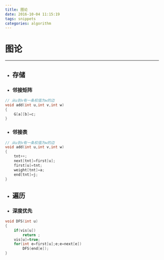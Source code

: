 ```yaml
---
title: 图论
date: 2016-10-04 11:15:19
tags: snippets
categories: algorithm
---
```

# 图论
---

<!--more-->

- ## 存储

- ### 邻接矩阵
```c++
// 从u到v有一条权值为w的边
void add(int u,int v,int w)
{
    G[a][b]=c;
}
```

- ### 邻接表
```c++
// 从u到v有一条权值为w的边
void add(int u,int v,int w)
{
    tnt++;
    next[tnt]=first[u];
    first[u]=tnt;
    weight[tnt]=a;
    end[tnt]=j;
}
```

- ## 遍历

- ### 深度优先

```c++
void DFS(int u)
{
    if(vis[u])
        return ;
    vis[u]=true;
    for(int e=first[u];e;e=next[e])
        DFS(end[e]);
}
```
<!--
- ### 广度优先

```c++
void BFS()
{

}
``` -->
